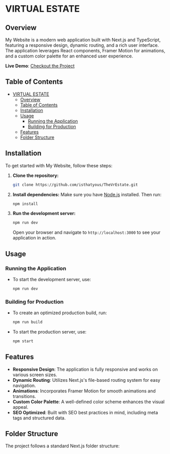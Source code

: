 # VIRTUAL ESTATE

## Overview
My Website is a modern web application built with Next.js and TypeScript, featuring a responsive design, dynamic routing, and a rich user interface. The application leverages React components, Framer Motion for animations, and a custom color palette for an enhanced user experience.

**Live Demo**: [Checkout the Project](https:https://www.thevrestate.com/)


## Table of Contents
- [VIRTUAL ESTATE ](#virtual-estate)
  - [Overview](#overview)
  - [Table of Contents](#table-of-contents)
  - [Installation](#installation)
  - [Usage](#usage)
    - [Running the Application](#running-the-application)
    - [Building for Production](#building-for-production)
  - [Features](#features)
  - [Folder Structure](#folder-structure)

## Installation

To get started with My Website, follow these steps:

1. **Clone the repository:**
   ```bash
   git clone https://github.com/isthatyous/TheVrEstate.git
   ```

2. **Install dependencies:**
   Make sure you have [Node.js](https://nodejs.org/) installed. Then run:
   ```bash
   npm install
   ```


3. **Run the development server:**
   ```bash
   npm run dev
   ```
   Open your browser and navigate to `http://localhost:3000` to see your application in action.

## Usage

### Running the Application
- To start the development server, use:
  ```bash
  npm run dev
  ```

### Building for Production
- To create an optimized production build, run:
  ```bash
  npm run build
  ```
- To start the production server, use:
  ```bash
  npm start
  ```

## Features
- **Responsive Design**: The application is fully responsive and works on various screen sizes.
- **Dynamic Routing**: Utilizes Next.js's file-based routing system for easy navigation.
- **Animations**: Incorporates Framer Motion for smooth animations and transitions.
- **Custom Color Palette**: A well-defined color scheme enhances the visual appeal.
- **SEO Optimized**: Built with SEO best practices in mind, including meta tags and structured data.

## Folder Structure
The project follows a standard Next.js folder structure:
